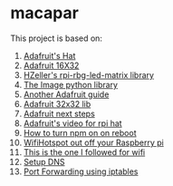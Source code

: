 # macapar
This project is based on:
1) [Adafruit's Hat](https://learn.adafruit.com/raspberry-pi-led-matrix-display/software)
2) [Adafruit 16X32](https://learn.adafruit.com/16x32-rgb-display-with-raspberry-pi-part-2/software)
3) [HZeller's rpi-rbg-led-matrix library](https://github.com/hzeller/rpi-rgb-led-matrix/tree/master/examples-api-use)
4) [The Image python library](http://effbot.org/imagingbook/image.htm)
5) [Another Adafruit guide](https://learn.adafruit.com/adafruit-rgb-matrix-plus-real-time-clock-hat-for-raspberry-pi)
6) [Adafruit 32x32 lib](https://learn.adafruit.com/32x16-32x32-rgb-led-matrix/library)
7) [Adafruit next steps](https://learn.adafruit.com/connecting-a-16x32-rgb-led-matrix-panel-to-a-raspberry-pi/next-steps)
8) [Adafruit's video for rpi hat](https://learn.adafruit.com/adafruit-diy-led-video-wall)
9) [How to turn npm on on reboot](http://www.linuxcircle.com/2013/12/30/run-nodejs-server-on-boot-with-forever-on-raspberry-pi/)
10) [WifiHotspot out off your Raspberry pi](http://elinux.org/RPI-Wireless-Hotspot)
11) [This is the one I followed for wifi](https://medium.com/@edoardo849/turn-a-raspberrypi-3-into-a-wifi-router-hotspot-41b03500080e)
12) [Setup DNS](https://www.raspberrypi.org/learning/networking-lessons/lesson-4/plan/)
13) [Port Forwarding using iptables](https://raspberrypi.stackexchange.com/questions/37885/raspberry-pi-port-forwarding-with-nodejs-server)
